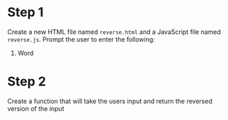 # Step 1
Create a new HTML file named `reverse.html` and a JavaScript file named `reverse.js`. Prompt the user to enter the following:

1. Word

# Step 2
Create a function that will take the users input and return the reversed version of the input
